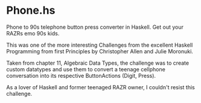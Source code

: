 # Phone.hs
Phone to 90s telephone button press converter in Haskell. Get out your RAZRs emo 90s kids.

This was one of the more interesting Challenges from the excellent Haskell Programming from first Principles by Christopher Allen and Julie Moronuki.

Taken from chapter 11, Algebraic Data Types, the challenge was to create custom datatypes and use them to convert a teenage cellphone conversation into its respective ButtonActions (Digit, Press).

As a lover of Haskell and former teenaged RAZR owner, I couldn't resist this challenge. 
